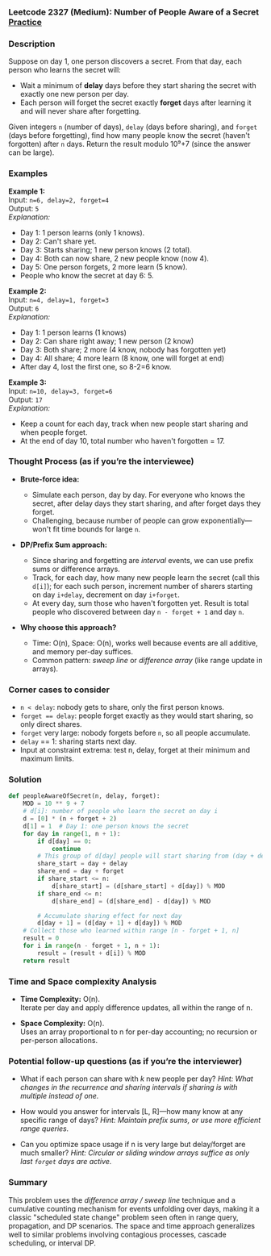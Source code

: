 ### Leetcode 2327 (Medium): Number of People Aware of a Secret [Practice](https://leetcode.com/problems/number-of-people-aware-of-a-secret)

### Description  
Suppose on day 1, one person discovers a secret. From that day, each person who learns the secret will:
- Wait a minimum of **delay** days before they start sharing the secret with exactly one new person per day.
- Each person will forget the secret exactly **forget** days after learning it and will never share after forgetting.

Given integers `n` (number of days), `delay` (days before sharing), and `forget` (days before forgetting), find how many people know the secret (haven't forgotten) after `n` days. Return the result modulo 10⁹+7 (since the answer can be large).

### Examples  

**Example 1:**  
Input: `n=6, delay=2, forget=4`  
Output: `5`  
*Explanation:*
- Day 1: 1 person learns (only 1 knows).
- Day 2: Can't share yet.
- Day 3: Starts sharing; 1 new person knows (2 total).
- Day 4: Both can now share, 2 new people know (now 4).
- Day 5: One person forgets, 2 more learn (5 know).
- People who know the secret at day 6: 5.

**Example 2:**  
Input: `n=4, delay=1, forget=3`  
Output: `6`  
*Explanation:*
- Day 1: 1 person learns (1 knows)
- Day 2: Can share right away; 1 new person (2 know)
- Day 3: Both share; 2 more (4 know, nobody has forgotten yet)
- Day 4: All share; 4 more learn (8 know, one will forget at end)
- After day 4, lost the first one, so 8-2=6 know.

**Example 3:**  
Input: `n=10, delay=3, forget=6`  
Output: `17`  
*Explanation:*
- Keep a count for each day, track when new people start sharing and when people forget.
- At the end of day 10, total number who haven't forgotten = 17.


### Thought Process (as if you’re the interviewee)

- **Brute-force idea:**  
  - Simulate each person, day by day. For everyone who knows the secret, after delay days they start sharing, and after forget days they forget.
  - Challenging, because number of people can grow exponentially—won't fit time bounds for large `n`.

- **DP/Prefix Sum approach:**  
  - Since sharing and forgetting are *interval* events, we can use prefix sums or difference arrays.
  - Track, for each day, how many new people learn the secret (call this `d[i]`); for each such person, increment number of sharers starting on day `i+delay`, decrement on day `i+forget`.  
  - At every day, sum those who haven't forgotten yet. Result is total people who discovered between day `n - forget + 1` and day `n`.

- **Why choose this approach?**  
  - Time: O(n), Space: O(n), works well because events are all additive, and memory per-day suffices.
  - Common pattern: *sweep line* or *difference array* (like range update in arrays).

### Corner cases to consider  
- `n < delay`: nobody gets to share, only the first person knows.
- `forget == delay`: people forget exactly as they would start sharing, so only direct shares.
- `forget` very large: nobody forgets before `n`, so all people accumulate.
- `delay` == 1: sharing starts next day.
- Input at constraint extrema: test n, delay, forget at their minimum and maximum limits.

### Solution

```python
def peopleAwareOfSecret(n, delay, forget):
    MOD = 10 ** 9 + 7
    # d[i]: number of people who learn the secret on day i
    d = [0] * (n + forget + 2)
    d[1] = 1  # Day 1: one person knows the secret
    for day in range(1, n + 1):
        if d[day] == 0:
            continue
        # This group of d[day] people will start sharing from (day + delay) to (day + forget - 1)
        share_start = day + delay
        share_end = day + forget
        if share_start <= n:
            d[share_start] = (d[share_start] + d[day]) % MOD
        if share_end <= n:
            d[share_end] = (d[share_end] - d[day]) % MOD

        # Accumulate sharing effect for next day
        d[day + 1] = (d[day + 1] + d[day]) % MOD
    # Collect those who learned within range [n - forget + 1, n]
    result = 0
    for i in range(n - forget + 1, n + 1):
        result = (result + d[i]) % MOD
    return result
```

### Time and Space complexity Analysis  

- **Time Complexity:** O(n).  
  Iterate per day and apply difference updates, all within the range of n.

- **Space Complexity:** O(n).  
  Uses an array proportional to n for per-day accounting; no recursion or per-person allocations.


### Potential follow-up questions (as if you’re the interviewer)  

- What if each person can share with *k* new people per day?
  *Hint: What changes in the recurrence and sharing intervals if sharing is with multiple instead of one.*

- How would you answer for intervals [L, R]—how many know at any specific range of days?
  *Hint: Maintain prefix sums, or use more efficient range queries.*

- Can you optimize space usage if n is very large but delay/forget are much smaller?
  *Hint: Circular or sliding window arrays suffice as only last `forget` days are active.*


### Summary

This problem uses the *difference array / sweep line* technique and a cumulative counting mechanism for events unfolding over days, making it a classic "scheduled state change" problem seen often in range query, propagation, and DP scenarios. The space and time approach generalizes well to similar problems involving contagious processes, cascade scheduling, or interval DP.